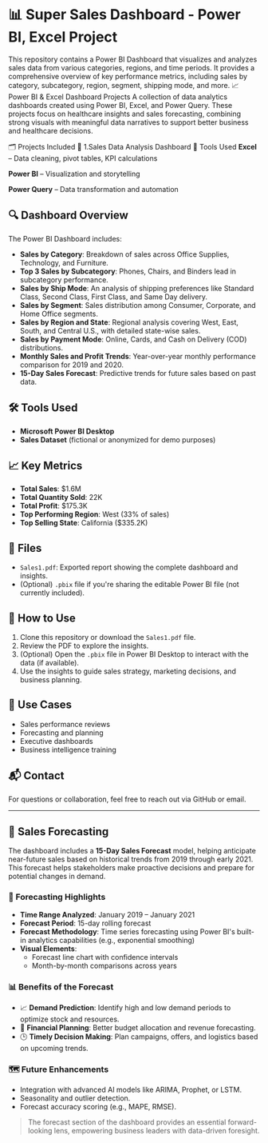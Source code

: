 
# 📊 Super Sales Dashboard - Power BI, Excel Project

This repository contains a Power BI Dashboard that visualizes and analyzes sales data from various categories, regions, and time periods. It provides a comprehensive overview of key performance metrics, including sales by category, subcategory, region, segment, shipping mode, and more.
📈 Power BI & Excel Dashboard Projects
A collection of data analytics dashboards created using Power BI, Excel, and Power Query. These projects focus on healthcare insights and sales forecasting, combining strong visuals with meaningful data narratives to support better business and healthcare decisions.

🗂️ Projects Included
🔹 1.Sales Data Analysis Dashboard
📌 Tools Used
**Excel** – Data cleaning, pivot tables, KPI calculations

**Power BI** – Visualization and storytelling

**Power Query** – Data transformation and automation

## 🔍 Dashboard Overview

The Power BI Dashboard includes:

- **Sales by Category**: Breakdown of sales across Office Supplies, Technology, and Furniture.
- **Top 3 Sales by Subcategory**: Phones, Chairs, and Binders lead in subcategory performance.
- **Sales by Ship Mode**: An analysis of shipping preferences like Standard Class, Second Class, First Class, and Same Day delivery.
- **Sales by Segment**: Sales distribution among Consumer, Corporate, and Home Office segments.
- **Sales by Region and State**: Regional analysis covering West, East, South, and Central U.S., with detailed state-wise sales.
- **Sales by Payment Mode**: Online, Cards, and Cash on Delivery (COD) distributions.
- **Monthly Sales and Profit Trends**: Year-over-year monthly performance comparison for 2019 and 2020.
- **15-Day Sales Forecast**: Predictive trends for future sales based on past data.

## 🛠 Tools Used

- **Microsoft Power BI Desktop**  
- **Sales Dataset** (fictional or anonymized for demo purposes)

## 📈 Key Metrics

- **Total Sales**: $1.6M  
- **Total Quantity Sold**: 22K  
- **Total Profit**: $175.3K  
- **Top Performing Region**: West (33% of sales)  
- **Top Selling State**: California ($335.2K)

## 📁 Files

- `Sales1.pdf`: Exported report showing the complete dashboard and insights.
- (Optional) `.pbix` file if you're sharing the editable Power BI file (not currently included).

## 🚀 How to Use

1. Clone this repository or download the `Sales1.pdf` file.
2. Review the PDF to explore the insights.
3. (Optional) Open the `.pbix` file in Power BI Desktop to interact with the data (if available).
4. Use the insights to guide sales strategy, marketing decisions, and business planning.

## 📌 Use Cases

- Sales performance reviews
- Forecasting and planning
- Executive dashboards
- Business intelligence training

## 📬 Contact

For questions or collaboration, feel free to reach out via GitHub or email.

---



## 🔮 Sales Forecasting

The dashboard includes a **15-Day Sales Forecast** model, helping anticipate near-future sales based on historical trends from 2019 through early 2021. This forecast helps stakeholders make proactive decisions and prepare for potential changes in demand.

### 📆 Forecasting Highlights

- **Time Range Analyzed**: January 2019 – January 2021
- **Forecast Period**: 15-day rolling forecast
- **Forecast Methodology**: Time series forecasting using Power BI's built-in analytics capabilities (e.g., exponential smoothing)
- **Visual Elements**: 
  - Forecast line chart with confidence intervals
  - Month-by-month comparisons across years

### 📊 Benefits of the Forecast

- 📈 **Demand Prediction**: Identify high and low demand periods to optimize stock and resources.
- 🧾 **Financial Planning**: Better budget allocation and revenue forecasting.
- 🕒 **Timely Decision Making**: Plan campaigns, offers, and logistics based on upcoming trends.

### 🗺 Future Enhancements

- Integration with advanced AI models like ARIMA, Prophet, or LSTM.
- Seasonality and outlier detection.
- Forecast accuracy scoring (e.g., MAPE, RMSE).

> The forecast section of the dashboard provides an essential forward-looking lens, empowering business leaders with data-driven foresight.
